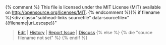 {% comment %}
This file is licensed under the MIT License (MIT) available on
http://opensource.org/licenses/MIT.
{% endcomment %}{% if filename %}<div class="subhead-links sourcefile" data-sourcefile="{{filename|uri_escape}}"
><a href="https://github.com/axe-docs/axe-docs/edit/master/{{filename|uri_escape}}">Edit</a>
| <a href="https://github.com/axe-docs/axe-docs/commits/master/{{filename|uri_escape}}">History</a>
| <a href="https://github.com/axe-docs/axe-docs/issues/new?body=Source%20File%3A%20{{filename|uri_escape}}%0A%0A">Report Issue</a>
| <a href="https://www.axerunners.com/forum/">Discuss</a></div>
{% else %}
{% die "source filename not set" %}
{% endif %}
